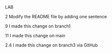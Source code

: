 LAB

2   Modify the README file by adding one sentence

9   I made this change on branch1

11 I made this change on main

2.4 I made this change on branch3 via GitHub
